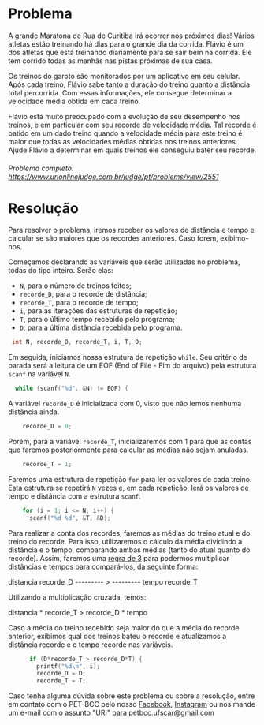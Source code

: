 # Problema

A grande Maratona de Rua de Curitiba irá ocorrer nos próximos dias! Vários atletas estão treinando há dias para o grande dia da corrida. Flávio é um dos atletas que está treinando diariamente para se sair bem na corrida. Ele tem corrido todas as manhãs nas pistas próximas de sua casa.

Os treinos do garoto são monitorados por um aplicativo em seu celular. Após cada treino, Flávio sabe tanto a duração do treino quanto a distância total percorrida. Com essas informações, ele consegue determinar a velocidade média obtida em cada treino.

Flávio está muito preocupado com a evolução de seu desempenho nos treinos, e em particular com seu recorde de velocidade média. Tal recorde é batido em um dado treino quando a velocidade média para este treino é maior que todas as velocidades médias obtidas nos treinos anteriores. Ajude Flávio a determinar em quais treinos ele conseguiu bater seu recorde.

###### Problema completo: https://www.urionlinejudge.com.br/judge/pt/problems/view/2551

# Resolução

Para resolver o problema, iremos receber os valores de distância e tempo e calcular se são maiores que os recordes anteriores. Caso forem, exibimo-nos.

Começamos declarando as variáveis que serão utilizadas no problema, todas do tipo inteiro. Serão elas:
- `N`, para o número de treinos feitos;
- `recorde_D`, para o recorde de distância;
- `recorde_T`, para o recorde de tempo;
- `i`, para as iterações das estruturas de repetição;
- `T`, para o último tempo recebido pelo programa;
- `D`, para a última distância recebida pelo programa.
```c
 int N, recorde_D, recorde_T, i, T, D;
 ```

Em seguida, iniciamos nossa estrutura de repetição `while`. Seu critério de parada será a leitura de um EOF (End of File - Fim do arquivo) pela estrutura `scanf` na variável `N`.
```c
  while (scanf("%d", &N) != EOF) {
```

A variável `recorde_D` é inicializada com 0, visto que não lemos nenhuma distância ainda.
```c
	recorde_D = 0;
```

Porém, para a variável `recorde_T`, inicializaremos com 1 para que as contas que faremos posteriormente para calcular as médias não sejam anuladas.
```c
	recorde_T = 1;
```

Faremos uma estrutura de repetição `for` para ler os valores de cada treino. Esta estrutura se repetirá `N` vezes e, em cada repetição, lerá os valores de tempo e distância com a estrutura `scanf`.
```c
    for (i = 1; i <= N; i++) {
      scanf("%d %d", &T, &D);
```

Para realizar a conta dos recordes, faremos as médias do treino atual e do treino do recorde. Para isso, utilizaremos o cálculo da média dividindo a distância e o tempo, comparando ambas médias (tanto do atual quanto do recorde). Assim, faremos uma [regra de 3](https://www.somatematica.com.br/fundam/regra3s.php) para podermos multiplicar distâncias e tempos para compará-los, da seguinte forma:

distancia     recorde_D
---------  >  --------- 
tempo         recorde_T  

Utilizando a multiplicação cruzada, temos:

distancia * recorde_T > recorde_D * tempo

Caso a média do treino recebido seja maior do que a média do recorde anterior, exibimos qual dos treinos bateu o recorde e atualizamos a distância recorde e o tempo recorde nas variáveis.
```c
      if (D*recorde_T > recorde_D*T) {
        printf("%d\n", i);
        recorde_D = D;
        recorde_T = T;
```

Caso tenha alguma dúvida sobre este problema ou sobre a resolução, entre em contato com o PET-BCC pelo nosso
[Facebook](https://www.facebook.com/petbcc/),
[Instagram](https://www.instagram.com/petbcc.ufscar/)
ou nos mande um e-mail com o assunto "URI" para  petbcc.ufscar@gmail.com

